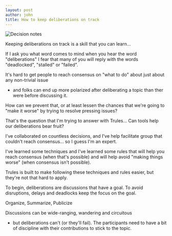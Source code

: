 ```yaml
---
layout: post
author: john
title: How to keep deliberations on track
---
```


![Decision notes](/Trules-for-decisions/assets/images/DecisionNotes.jpg)

Keeping deliberations on track is a skill that you can learn...
<!--more-->
If I ask you what word comes to mind when you hear the word "deliberations"
I fear that many of you will reply with the words "deadlocked", "stalled" or "failed".

It's hard to get people to reach consensus on "what to do" about just about any non-trivial issue
- and folks can end up more polarized after deliberating a topic than ther were before discussing it.

How can we prevent that, or at least lessen the chances that we're going to "make it worse" 
by trying to resolve pressing issues?

That's the question that I'm trying to answer with Trules... 
Can tools help our deliberations bear fruit?

I've collaborated on countless decisions, 
and I've help facilitate group that couldn't reach consensus...
so I guess I'm an expert.

I've learned some techniques and I've learned some rules 
that will help you reach consensus (when that's possible)
and will help avoid "making things worse" (when consensus isn't possible).

Trules is built to make following these techniques and rules easier, 
but they're not that hard to apply.

To begin, deliberations are discussions that have a goal.
To avoid disruptions, delays and deadlocks keep the focus on the goal.

Organize, Summarize, Publicize

Discussions can be wide-ranging, wandering and circuitous 
- but deliberations can't (or they'll fail). 
The participants need to have a bit of discipline with their
contributions to stick to the topic.

